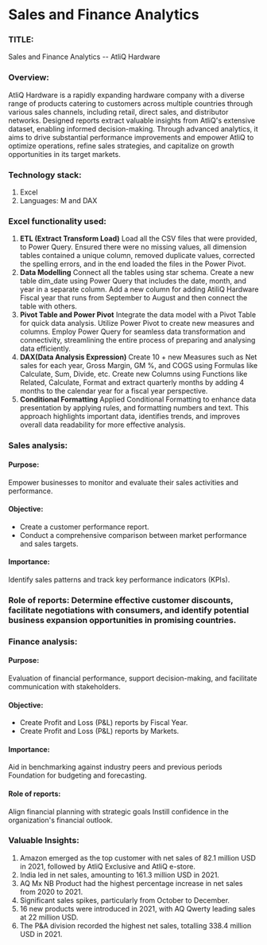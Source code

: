 # Sales and Finance Analytics
### **TITLE:**
Sales and Finance Analytics -- AtliQ Hardware

### **Overview:**
AtliQ Hardware is a rapidly expanding hardware company with a diverse range of products catering to customers across multiple countries through various sales channels, including retail, direct sales, and distributor networks. 
Designed reports extract valuable insights from AtliQ's extensive dataset, enabling informed decision-making. Through advanced analytics, it aims to drive substantial performance improvements and empower AtliQ to optimize operations, refine sales strategies, and capitalize on growth opportunities in its target markets.
### **Technology stack:**
1. Excel
2. Languages: M and DAX

### **Excel functionality used:**
1. **ETL (Extract Transform Load)** Load all the CSV files that were provided, to Power Query. Ensured there were no missing values, all dimension tables contained a unique column, removed duplicate values, corrected the spelling errors, and in the end loaded the files in the Power Pivot.
2. **Data Modelling** Connect all the tables using star schema. Create a new table dim_date using Power Query that includes the date, month, and year in a separate column. Add a new column for adding AtiliQ Hardware Fiscal year that runs from September to August and then connect the table with others.
3. **Pivot Table and Power Pivot** Integrate the data model with a Pivot Table for quick data analysis. Utilize Power Pivot to create new measures and columns. Employ Power Query for seamless data transformation and connectivity, streamlining the entire process of preparing and analysing data efficiently.
4. **DAX(Data Analysis Expression)** Create 10 + new Measures such as Net sales for each year, Gross Margin, GM %, and COGS using Formulas like Calculate, Sum, Divide, etc. Create new Columns using Functions like Related, Calculate, Format and extract quarterly months by adding 4 months to the calendar year for a fiscal year perspective.
5. **Conditional Formatting** Applied Conditional Formatting to enhance data presentation by applying rules, and formatting numbers and text. This approach highlights important data, identifies trends, and improves overall data readability for more effective analysis.

### **Sales analysis:**
#### **Purpose:** 
Empower businesses to monitor and evaluate their sales activities and performance.
#### **Objective:**
+ Create a customer performance report.
+ Conduct a comprehensive comparison between market performance and sales targets.
#### **Importance:** 
Identify sales patterns and track key performance indicators (KPIs).
### Role of reports: Determine effective customer discounts, facilitate negotiations with consumers, and identify potential business expansion opportunities in promising countries.

### **Finance analysis:**
#### **Purpose:** 
Evaluation of financial performance, support decision-making, and facilitate communication with stakeholders.
#### **Objective:**
+ Create Profit and Loss (P&L) reports by Fiscal Year.   
+ Create Profit and Loss (P&L) reports by Markets.
#### **Importance:**
Aid in benchmarking against industry peers and previous periods Foundation for budgeting and forecasting.
#### **Role of reports:** 
Align financial planning with strategic goals Instill confidence in the organization's financial outlook.

### **Valuable Insights:** 
1. Amazon emerged as the top customer with net sales of 82.1 million USD in 2021, followed by AtliQ Exclusive and AtliQ e-store. 
2. India led in net sales, amounting to 161.3 million USD in 2021. 
3. AQ Mx NB Product had the highest percentage increase in net sales from 2020 to 2021. 
4. Significant sales spikes, particularly from October to December. 
5. 16 new products were introduced in 2021, with AQ Qwerty leading sales at 22 million USD. 
6. The P&A division recorded the highest net sales, totalling 338.4 million USD in 2021. 
